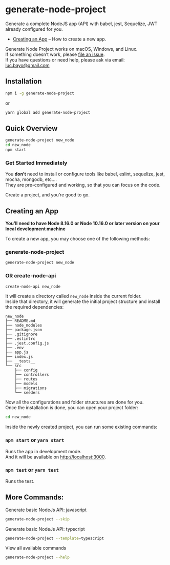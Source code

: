 # generate-node-project

Generate a complete NodeJS app (API) with babel, jest, Sequelize, JWT already configured for you.

- [Creating an App](#creating-an-app) – How to create a new app.

Generate Node Project works on macOS, Windows, and Linux.<br>
If something doesn’t work, please [file an issue](https://github.com/abayo-luc/generate-node-project/issues/new).<br>
If you have questions or need help, please ask via email: luc.bayo@gmail.com

## Installation

```sh
npm i -g generate-node-project
```

or

```sh
yarn global add generate-node-project
```

## Quick Overview

```sh
generate-node-project new_node
cd new_node
npm start
```

### Get Started Immediately

You **don’t** need to install or configure tools like babel, eslint, sequelize, jest, mocha, mongodb, etc....<br>
They are pre-configured and working, so that you can focus on the code.

Create a project, and you’re good to go.

## Creating an App

**You’ll need to have Node 8.16.0 or Node 10.16.0 or later version on your local development machine**

To create a new app, you may choose one of the following methods:

### generate-node-project

```sh
generate-node-project new_node
```

### OR create-node-api

```sh
create-node-api new_node
```

It will create a directory called `new_node` inside the current folder.<br>
Inside that directory, it will generate the initial project structure and install the required dependencies:

```
new_node
├── README.md
├── node_modules
├── package.json
├── .gitignore
├── .eslintrc
├── .jest.config.js
├── .env
├── app.js
├── index.js
├── __tests__
└── src
    ├── config
    ├── controllers
    ├── routes
    ├── models
    ├── migrations
    └── seeders
```

Now all the configurations and folder structures are done for you.<br>
Once the installation is done, you can open your project folder:

```sh
cd new_node
```

Inside the newly created project, you can run some existing commands:

### `npm start` or `yarn start`

Runs the app in development mode.<br>
And it will be available on [http://localhost:3000](http://localhost:3000).

### `npm test` or `yarn test`

Runs the test.<br>

## More Commands:

Generate basic NodeJs API: javascript

```sh
generate-node-project --skip
```

Generate basic NodeJs API: typscript

```sh
generate-node-project --template=typescript
```

View all available commands

```sh
generate-node-project --help
```
